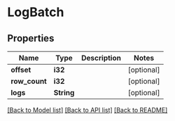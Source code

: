 # LogBatch

## Properties

Name | Type | Description | Notes
------------ | ------------- | ------------- | -------------
**offset** | **i32** |  | [optional] 
**row_count** | **i32** |  | [optional] 
**logs** | **String** |  | [optional] 

[[Back to Model list]](../README.md#documentation-for-models) [[Back to API list]](../README.md#documentation-for-api-endpoints) [[Back to README]](../README.md)


